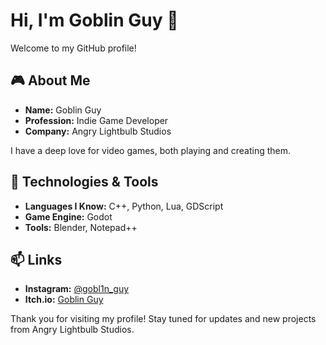 # Hi, I'm Goblin Guy 👋

Welcome to my GitHub profile!

## 🎮 About Me

- **Name:** Goblin Guy
- **Profession:** Indie Game Developer
- **Company:** Angry Lightbulb Studios

I have a deep love for video games, both playing and creating them.

## 🔧 Technologies & Tools

- **Languages I Know:** C++, Python, Lua, GDScript
- **Game Engine:** Godot
- **Tools:** Blender, Notepad++

## 📫 Links

- **Instagram:** [@gobl1n_guy](https://www.instagram.com/gobl1n_guy/)
- **Itch.io:** [Goblin Guy](https://th4t-1g0bl1n.itch.io/)

Thank you for visiting my profile! Stay tuned for updates and new projects from Angry Lightbulb Studios.
